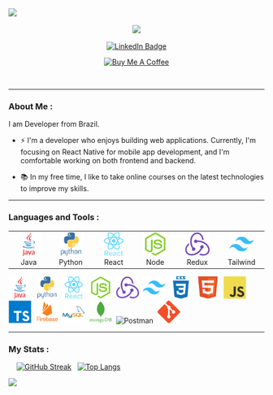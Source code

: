 <img src="https://capsule-render.vercel.app/api?type=waving&color=timeGradient&height=100&width=100%&section=header" />
<p align="center"><img src="https://media.giphy.com/media/Oj25fisQ3zhukVWY96/giphy.gif" width="100"/></p>
<p align="center">
<a href="https://www.linkedin.com/in/eduardo-rebelo-degan"><img src="https://img.shields.io/badge/LinkedIn-blue?style=for-the-badge&logo=linkedin&logoColor=white" alt="LinkedIn Badge"></a>
</p>
<p align="center">
<a href="https://www.buymeacoffee.com/edegan" target="_blank"><img src="https://cdn.buymeacoffee.com/buttons/default-orange.png" alt="Buy Me A Coffee" height="41" width="174"></a>
</p>
<p align="center"><img src="https://komarev.com/ghpvc/?username=edegan-furb&style=flat-square&color=blue" alt=""></p>

---

### About Me :

I am Developer from Brazil.

- ⚡ I'm a developer who enjoys building web applications. Currently, I'm focusing on React Native for mobile app development, and I'm comfortable working on both frontend and backend.

- 📚 In my free time, I like to take online courses on the latest technologies to improve my skills.

---

### Languages and Tools :

<table>
  <tr>
    <td align="center" width="96">
      <a>
        <img src="https://github.com/devicons/devicon/blob/master/icons/java/java-original-wordmark.svg" width="48" height="48" alt="Java" />
      </a>
      <br>Java
    </td>
     <td align="center" width="96">
      <a>
        <img src="https://github.com/devicons/devicon/blob/master/icons/python/python-original-wordmark.svg" width="48" height="48" alt="Python" />
      </a>
      <br>Python
    </td>
    <td align="center" width="96">
      <a>
        <img src="https://github.com/devicons/devicon/blob/master/icons/react/react-original-wordmark.svg" width="48" height="48" alt="React" />
      </a>
      <br>React
    </td>
     <td align="center" width="96">
      <a>
        <img src="https://github.com/devicons/devicon/blob/master/icons/nodejs/nodejs-original.svg" width="48" height="48" alt="Node" />
      </a>
      <br>Node
    </td>
    </td>
    <td align="center" width="96">
      <a>
        <img src="https://github.com/devicons/devicon/blob/master/icons/redux/redux-original.svg" width="48" height="48" alt="Redux" />
      </a>
      <br>Redux
    </td>
     <td align="center" width="96">
      <a>
        <img src="https://github.com/devicons/devicon/blob/master/icons/tailwindcss/tailwindcss-plain.svg" width="48" height="48" alt="Tailwind" />
      </a>
      <br>Tailwind
    </td>
  </tr>
</table>

<p>
<img src="https://github.com/devicons/devicon/blob/master/icons/java/java-original-wordmark.svg" title="Java" alt="Java" width="45" height="45"/>&nbsp;
<img src="https://github.com/devicons/devicon/blob/master/icons/python/python-original-wordmark.svg" title="Python"  alt="Python" width="45" height="45"/>&nbsp;
<img src="https://github.com/devicons/devicon/blob/master/icons/react/react-original-wordmark.svg" title="React" alt="React" width="45" height="45"/>&nbsp;
<img src="https://github.com/devicons/devicon/blob/master/icons/nodejs/nodejs-original.svg" title="NodeJS" alt="NodeJS" width="45" height="45"/>&nbsp;
<img src="https://github.com/devicons/devicon/blob/master/icons/redux/redux-original.svg" title="Redux" alt="Redux " width="45" height="45"/>&nbsp;
<img src="https://github.com/devicons/devicon/blob/master/icons/tailwindcss/tailwindcss-plain.svg" title="Tailwind" **alt="Tailwind" width="45" height="45"/>&nbsp;
<img src="https://github.com/devicons/devicon/blob/master/icons/css3/css3-plain-wordmark.svg"  title="CSS3" alt="CSS" width="45" height="45"/>&nbsp;
<img src="https://github.com/devicons/devicon/blob/master/icons/html5/html5-original.svg" title="HTML5" alt="HTML" width="45" height="45"/>&nbsp;
<img src="https://github.com/devicons/devicon/blob/master/icons/javascript/javascript-original.svg" title="JavaScript" alt="JavaScript" width="45" height="45"/>&nbsp;
<img src="https://github.com/devicons/devicon/blob/master/icons/typescript/typescript-original.svg" title="TypeScript" alt="TypeScript" width="45" height="45"/>&nbsp;
<img src="https://github.com/devicons/devicon/blob/master/icons/firebase/firebase-plain-wordmark.svg" title="Firebase" alt="Firebase" width="45" height="45"/>&nbsp;
<img src="https://github.com/devicons/devicon/blob/master/icons/mysql/mysql-original-wordmark.svg" title="MySQL"  alt="MySQL" width="45" height="45"/>&nbsp;
<img src="https://github.com/devicons/devicon/blob/master/icons/mongodb/mongodb-plain-wordmark.svg" title="Mongodb"  alt="Mongodb" width="45" height="45"/>&nbsp;
<img src="https://www.vectorlogo.zone/logos/getpostman/getpostman-icon.svg" title="Postman"  alt="Postman" width="45" height="45"/>&nbsp;
<img src="https://github.com/devicons/devicon/blob/master/icons/git/git-original.svg" title="Git" **alt="Git" width="45" height="45"/>&nbsp;
</p>

---

### My Stats :

  &nbsp;  &nbsp; [![GitHub Streak](https://streak-stats.demolab.com?username=edegan-furb&theme=highcontrast&date_format=j%20M%5B%20Y%5D&mode=weekly)](https://git.io/streak-stats)  &nbsp; [![Top Langs](https://github-readme-stats.vercel.app/api/top-langs/?username=edegan-furb&layout=compact&theme=vision-friendly-dark)](https://github.com/anuraghazra/github-readme-stats)
 
<img src="https://capsule-render.vercel.app/api?type=waving&color=timeGradient&height=100&width=100%&section=footer" />
